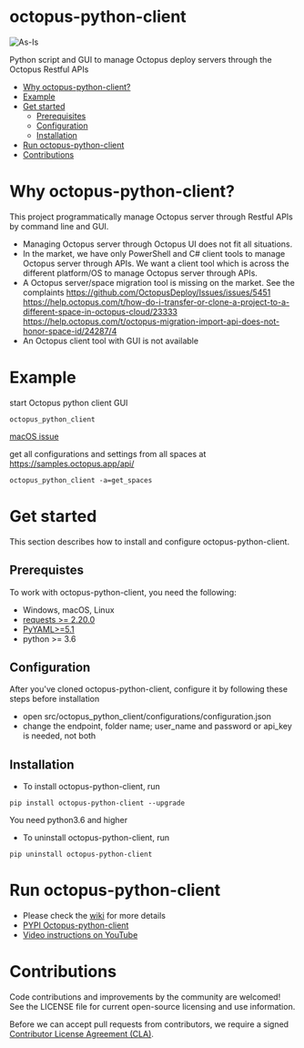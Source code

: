 # octopus-python-client

![As-Is](https://img.shields.io/badge/Support%20Level-As--Is-e8762c.svg)

Python script and GUI to manage Octopus deploy servers through the Octopus Restful APIs

* [Why octopus-python-client?](#why-octopus-python-client)
* [Example](#example)
* [Get started](#get-started)
	* [Prerequisites](#prerequisites)
	* [Configuration](#configuration)
	* [Installation](#installation)
* [Run octopus-python-client](#run-octopus-python-client)
* [Contributions](#contributions)

# Why octopus-python-client?

This project programmatically manage Octopus server through Restful APIs by command line and GUI.
* Managing Octopus server through Octopus UI does not fit all situations.
* In the market, we have only PowerShell and C# client tools to manage Octopus server through APIs. We want a client tool which is across the different platform/OS to manage Octopus server through APIs. 
* A Octopus server/space migration tool is missing on the market. See the complaints
https://github.com/OctopusDeploy/Issues/issues/5451
https://help.octopus.com/t/how-do-i-transfer-or-clone-a-project-to-a-different-space-in-octopus-cloud/23333
https://help.octopus.com/t/octopus-migration-import-api-does-not-honor-space-id/24287/4
* An Octopus client tool with GUI is not available

# Example
start Octopus python client GUI
```
octopus_python_client
```
[macOS issue](https://stackoverflow.com/questions/52529403/button-text-of-tkinter-does-not-work-in-mojave)

get all configurations and settings from all spaces at https://samples.octopus.app/api/
```
octopus_python_client -a=get_spaces
```

# Get started

This section describes how to install and configure octopus-python-client.


## Prerequistes

To work with octopus-python-client, you need the following:

* Windows, macOS, Linux
* [requests >= 2.20.0](https://pypi.org/project/requests/)
* [PyYAML>=5.1](https://pypi.org/project/PyYAML/)
* python >= 3.6


## Configuration

After you've cloned octopus-python-client, configure it by following these steps before installation

* open src/octopus_python_client/configurations/configuration.json
* change the endpoint, folder name; user_name and password or api_key is needed, not both

## Installation

* To install octopus-python-client, run

```
pip install octopus-python-client --upgrade
```
You need python3.6 and higher

* To uninstall octopus-python-client, run

```
pip uninstall octopus-python-client
```

# Run octopus-python-client

* Please check the [wiki](https://github.com/tableau/octopus-python-client/wiki) for more details
* [PYPI Octopus-python-client](https://pypi.org/project/octopus-python-client/)
* [Video instructions on YouTube](https://www.youtube.com/playlist?list=PL2fpVtvfIcu2zgAX0LdxLpSuh3ceDeVT7)

# Contributions

Code contributions and improvements by the community are welcomed!
See the LICENSE file for current open-source licensing and use information.

Before we can accept pull requests from contributors, we require a signed [Contributor License Agreement (CLA)](http://tableau.github.io/contributing.html).
